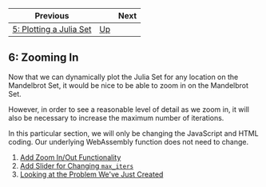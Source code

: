 | Previous | | Next
|---|---|---
| [5: Plotting a Julia Set](../05%20MB%20Julia%20Set/) | [Up](../) | 

## 6: Zooming In

Now that we can dynamically plot the Julia Set for any location on the Mandelbrot Set, it would be nice to be able to zoom in on the Mandelbrot Set.

However, in order to see a reasonable level of detail as we zoom in, it will also be necessary to increase the maximum number of iterations.

In this particular section, we will only be changing the JavaScript and HTML coding.  Our underlying WebAssembly function does not need to change.

1. [Add Zoom In/Out Functionality](./01/)
1. [Add Slider for Changing `max_iters`](./02/)
1. [Looking at the Problem We've Just Created](./03/)

